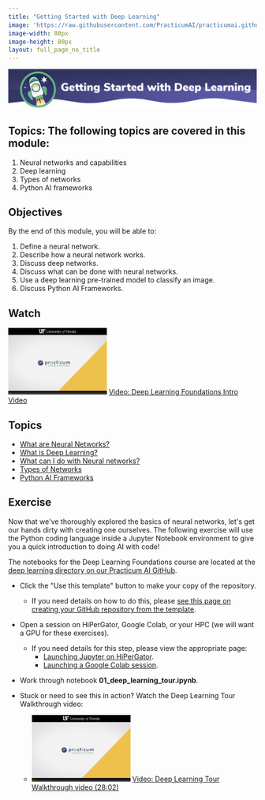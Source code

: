 ```yaml
---
title: "Getting Started with Deep Learning"
image: 'https://raw.githubusercontent.com/PracticumAI/practicumai.github.io/main/images/icons/practicumai_deep_learning.png'
image-width: 80px
image-height: 80px
layout: full_page_no_title
---
```


![Getting Started with Deep Learning Banner](/images/dlf_getting_started_dl.png)

## Topics: The following topics are covered in this module:

1. Neural networks and capabilities
1. Deep learning
1. Types of networks
1. Python AI frameworks

## Objectives

By the end of this module, you will be able to:

1. Define a neural network.
1. Describe how a neural network works.
1. Discuss deep networks.
1. Discuss what can be done with neural networks.
1. Use a deep learning pre-trained model to classify an image.
1. Discuss Python AI Frameworks.

## Watch

[![Thumbnail screenshot of a Practicum AI video](/images/video_thumbnail.png)](https://mediasite.video.ufl.edu/Mediasite/Play/17ce9da0b84c466d9addc9316fd1fb761d) [Video: Deep Learning Foundations Intro Video](https://mediasite.video.ufl.edu/Mediasite/Play/17ce9da0b84c466d9addc9316fd1fb761d)


## Topics

* [What are Neural Networks?](/deep_learning/01.1_what_are_neural_networks/)
* [What is Deep Learning?](/deep_learning/01.2_what_is_deep_learning/)
* [What can I do with Neural networks?](/deep_learning/01.3_neural_networks/)
* [Types of Networks](/deep_learning/01.4_types_of_networks/)
* [Python AI Frameworks](/deep_learning/01.5_python_frameworks/)

## Exercise

Now that we've thoroughly explored the basics of neural networks, let's get our hands dirty with creating one ourselves. The following exercise will use the Python coding language inside a Jupyter Notebook environment to give you a quick introduction to doing AI with code!

The notebooks for the Deep Learning Foundations course are located at the [deep learning directory on our Practicum AI GitHub](https://github.com/PracticumAI/deep_learning).

* Click the "Use this template" button to make your copy of the repository.
   * If you need details on how to do this, please [see this page on creating your GitHub repository from the template](/deep_learning/create_repo/).
* Open a session on HiPerGator, Google Colab, or your HPC (we will want a GPU for these exercises).
   * If you need details for this step, please view the appropriate page:
      * [Launching Jupyter on HiPerGator](/deep_learning/launch_jupyter_HPG/).
      * [Launching a Google Colab session](/deep_learning/launch_colab/).
* Work through notebook **01_deep_learning_tour.ipynb**.
* Stuck or need to see this in action? Watch the Deep Learning Tour Walkthrough video:

  * [![Thumbnail screenshot of a Practicum AI video](/images/video_thumbnail.png)](https://mediasite.video.ufl.edu/Mediasite/Play/cd4b46acbbfa432c9f6e57bc2c0dc33a1d) [Video: Deep Learning Tour Walkthrough video (28:02)](https://mediasite.video.ufl.edu/Mediasite/Play/cd4b46acbbfa432c9f6e57bc2c0dc33a1d)

